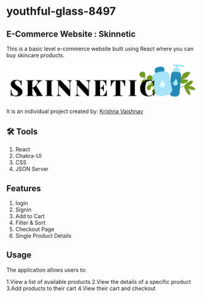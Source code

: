# youthful-glass-8497

## E-Commerce Website : Skinnetic
This is a basic level e-commerce website built using React where you can buy skincare products.

![Logo](/react-project/src/Images/Skinnetic.png)

It is an individual project created by:
[Krishna Vaishnav](https://github.com/KrishnaVaishnav98)  

## 🛠 Tools

1. React
2. Chakra-UI
3. CSS
4. JSON Server


## Features

1. login
2. Signin
3. Add to Cart
4. Filter & Sort
5. Checkout Page
6. Single Product Details

## Usage
The application allows users to:

1.View a list of available products
2.View the details of a specific product
3.Add products to their cart
4.View their cart and checkout